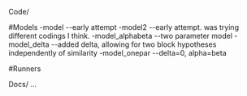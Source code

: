 
Code/

#Models
-model  --early attempt
-model2 --early attempt. was trying different codings I think.
-model_alphabeta --two parameter model
-model_delta --added delta, allowing for two block hypotheses independently of similarity
-model_onepar --delta=0, alpha=beta

#Runners


Docs/
...